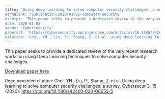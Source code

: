 ```yaml
---
title: "Using deep learning to solve computer security challenges: a survey
permalink: /publication/2020-01-01-computer-security
excerpt: 'This paper seeks to provide a dedicated review of the very recent research works on using Deep Learning techniques to solve computer security challenges.'
date: 2020-01-01
venue: 'Cybersecurity'
paperurl: 'https://cybersecurity.springeropen.com/articles/10.1186/s42400-020-00055-5'
citation: 'Choi, YH., Liu, P., Shang, Z. et al. Using deep learning to solve computer security challenges: a survey. Cybersecur 3, 15 (2020). https://doi.org/10.1186/s42400-020-00055-5'
---
```

This paper seeks to provide a dedicated review of the very recent research works on using Deep Learning techniques to solve computer security challenges.

[Download paper here](https://cybersecurity.springeropen.com/articles/10.1186/s42400-020-00055-5)

Recommended citation: Choi, YH., Liu, P., Shang, Z. et al. Using deep learning to solve computer security challenges: a survey. Cybersecur 3, 15 (2020). https://doi.org/10.1186/s42400-020-00055-5
